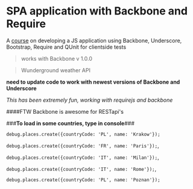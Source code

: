 # SPA application with Backbone and Require

A [course](http://courses.tutsplus.com/courses/building-javascript-web-apps) on developing a JS application using Backbone, Underscore, Bootstrap, Require and QUnit for clientside tests

> works with Backbone v 1.0.0

> Wunderground weather API

**need to update code to work with newest versions of Backbone and Underscore**

*This has been extremely fun, working with requirejs and backbone*

####FTW Backbone is awesome for RESTapi's

###**To load in some countries, type in console**###

`debug.places.create({countryCode: 'PL', name: 'Krakow'});`

`debug.places.create({countryCode: 'FR', name: 'Paris'});`,

`debug.places.create({countryCode: 'IT', name: 'Milan'});`,

`debug.places.create({countryCode: 'IT', name: 'Rome'});`,

`debug.places.create({countryCode: 'PL', name: 'Poznan'});`
